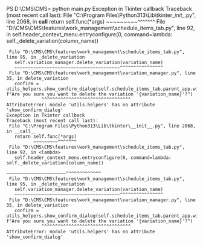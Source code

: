 PS D:\CMS\CMS>  python main.py
Exception in Tkinter callback
Traceback (most recent call last):
  File "C:\Program Files\Python313\Lib\tkinter\__init__.py", line 2068, in __call__
    return self.func(*args)
           ~~~~~~~~~^^^^^^^
  File "D:\CMS\CMS\features\work_management\schedule_items_tab.py", line 92, in <lambda>
    self.header_context_menu.entryconfigure(0, command=lambda: self._delete_variation(column_name))
                                                              
 ~~~~~~~~~~~~~~~~~~~~~~^^^^^^^^^^^^^
  File "D:\CMS\CMS\features\work_management\schedule_items_tab.py", line 95, in _delete_variation
    self.variation_manager.delete_variation(variation_name)   
    ~~~~~~~~~~~~~~~~~~~~~~~~~~~~~~~~~~~~~~~^^^^^^^^^^^^^^^^   
  File "D:\CMS\CMS\features\work_management\variation_manager.py", line 35, in delete_variation
    confirm = utils_helpers.show_confirm_dialog(self.schedule_items_tab.parent_app.window, f"Are you sure you want to delete the variation '{variation_name}'?")
              ^^^^^^^^^^^^^^^^^^^^^^^^^^^^^^^^^
AttributeError: module 'utils.helpers' has no attribute 'show_confirm_dialog'
Exception in Tkinter callback
Traceback (most recent call last):
  File "C:\Program Files\Python313\Lib\tkinter\__init__.py", line 2068, in __call__
    return self.func(*args)
           ~~~~~~~~~^^^^^^^
  File "D:\CMS\CMS\features\work_management\schedule_items_tab.py", line 92, in <lambda>
    self.header_context_menu.entryconfigure(0, command=lambda: self._delete_variation(column_name))
                                                              
 ~~~~~~~~~~~~~~~~~~~~~~^^^^^^^^^^^^^
  File "D:\CMS\CMS\features\work_management\schedule_items_tab.py", line 95, in _delete_variation
    self.variation_manager.delete_variation(variation_name)   
    ~~~~~~~~~~~~~~~~~~~~~~~~~~~~~~~~~~~~~~~^^^^^^^^^^^^^^^^   
  File "D:\CMS\CMS\features\work_management\variation_manager.py", line 35, in delete_variation
    confirm = utils_helpers.show_confirm_dialog(self.schedule_items_tab.parent_app.window, f"Are you sure you want to delete the variation '{variation_name}'?")
              ^^^^^^^^^^^^^^^^^^^^^^^^^^^^^^^^^
AttributeError: module 'utils.helpers' has no attribute 'show_confirm_dialog'
